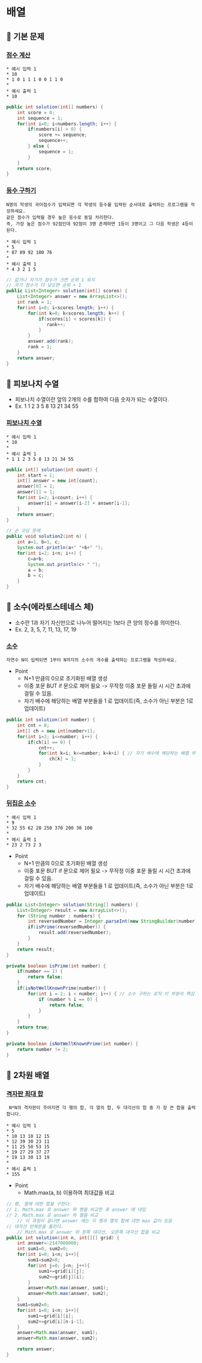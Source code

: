 # 배열

## 🔑 기본 문제

### [점수 계산](https://github.com/BAEKJungHo/algorithms/blob/master/src/src/main/java/inflearn/array/score/Main.java)

```
* 예시 입력 1
* 10
* 1 0 1 1 1 0 0 1 1 0
*
* 예시 출력 1
* 10
```

```java
public int solution(int[] numbers) {
    int score = 0;
    int sequence = 1;
    for(int i=0; i<numbers.length; i++) {
        if(numbers[i] > 0) {
            score += sequence;
            sequence++;
        } else {
            sequence = 1;
        }
    }
    return score;
}
```

### [등수 구하기](https://github.com/BAEKJungHo/algorithms/blob/master/src/src/main/java/inflearn/array/rank/Main.java)

```
N명의 학생의 국어점수가 입력되면 각 학생의 등수를 입력된 순서대로 출력하는 프로그램을 작성하세요.
같은 점수가 입력될 경우 높은 등수로 동일 처리한다.
즉, 가장 높은 점수가 92점인데 92점이 3명 존재하면 1등이 3명이고 그 다음 학생은 4등이 된다.

* 예시 입력 1
* 5
* 87 89 92 100 76
*
* 예시 출력 1
* 4 3 2 1 5
```

```java
// 같거나 자기가 점수가 크면 순위 1 유지
// 자기 점수가 더 낮으면 순위 + 1
public List<Integer> solution(int[] scores) {
    List<Integer> answer = new ArrayList<>();
    int rank = 1;
    for(int i=0; i<scores.length; i++) {
        for(int k=0; k<scores.length; k++) {
            if(scores[i] < scores[k]) {
               rank++;
            }
        }
        answer.add(rank);
        rank = 1;
    }
    return answer;
}
```

## 🔑 피보나치 수열

- 피보나치 수열이란 앞의 2개의 수를 합하여 다음 숫자가 되는 수열이다.
- Ex. 1 1 2 3 5 8 13 21 34 55

### [피보나치 수열](https://github.com/BAEKJungHo/algorithms/blob/master/src/src/main/java/inflearn/array/fibonaccisequence/Main.java)

```
* 예시 입력 1
* 10
*
* 예시 출력 1
* 1 1 2 3 5 8 13 21 34 55
```

```java
public int[] solution(int count) {
    int start = 1;
    int[] answer = new int[count];
    answer[0] = 1;
    answer[1] = 1;
    for(int i=2; i<count; i++) {
        answer[i] = answer[i-2] + answer[i-1];
    }
    return answer;
}

// 손 코딩 문제 
public void solution2(int n) {
    int a=1, b=1, c;
    System.out.println(a+" "+b+" ");
    for(int i=2; i<n; i++) {
        c=a+b;
        System.out.println(c+ " ");
        a = b;
        b = c;
    }
}
```

## 🔑 소수(에라토스테네스 체)

- 소수란 1과 자기 자신만으로 나누어 떨어지는 1보다 큰 양의 정수를 의미한다.
- Ex. 2, 3, 5, 7, 11, 13, 17, 19

### [소수](https://github.com/BAEKJungHo/algorithms/blob/master/src/src/main/java/inflearn/array/eratosthenes/Main.java)

```
자연수 N이 입력되면 1부터 N까지의 소수의 개수를 출력하는 프로그램을 작성하세요.
```

- Point
  - N+1 만큼의 0으로 초기화된 배열 생성
  - 이중 포문 BUT if 문으로 제어 필요 -> 무작정 이중 포문 돌릴 시 시간 초과에 걸릴 수 있음.
  - 자기 배수에 해당하는 배열 부분들을 1 로 업데이트(즉, 소수가 아닌 부분은 1로 업데이트)

```java
public int solution(int number) {
    int cnt = 0;
    int[] ch = new int[number+1];
    for(int i=2; i<=number; i++) {
        if(ch[i] == 0) {
            cnt++;
            for(int k=i; k<=number; k=k+i) { // 자기 배수에 해당하는 배열 부분들을 1 로 업데이트(즉, 소수가 아닌 부분은 1로 업데이트)
                ch[k] = 1;
            }
        }
    }
    return cnt;
}
```

### [뒤집은 소수](https://github.com/BAEKJungHo/algorithms/blob/master/src/src/main/java/inflearn/array/reverseprimenumber/Main.java)

```
* 예시 입력 1
* 9
* 32 55 62 20 250 370 200 30 100
*
* 예시 출력 1
* 23 2 73 2 3
```

- Point
  - N+1 만큼의 0으로 초기화된 배열 생성
  - 이중 포문 BUT if 문으로 제어 필요 -> 무작정 이중 포문 돌릴 시 시간 초과에 걸릴 수 있음.
  - 자기 배수에 해당하는 배열 부분들을 1 로 업데이트(즉, 소수가 아닌 부분은 1로 업데이트)

```java
public List<Integer> solution(String[] numbers) {
    List<Integer> result = new ArrayList<>();
    for (String number : numbers) {
        int reversedNumber = Integer.parseInt(new StringBuilder(number).reverse().toString()); // StringBuilder 를 이용한 뒤집기
        if(isPrime(reversedNumber)) {
            result.add(reversedNumber);
        }
    }
    return result;
}

private boolean isPrime(int number) {
    if(number == 1) {
        return false;
    }
    if(isNotWellKnownPrime(number)) {
        for(int i = 2; i < number; i++) { // 소수 구하는 로직 이 부분이 핵심 Point
            if (number % i == 0) {
                return false;
            }
        }
    }
    return true;
}

private boolean isNotWellKnownPrime(int number) {
    return number != 2;
}
```

## 🔑 2차원 배열

### [격자판 최대 합](https://github.com/BAEKJungHo/algorithms/blob/master/src/src/main/java/inflearn/array/gridsum/Main.java)

```
 N*N의 격자판이 주어지면 각 행의 합, 각 열의 합, 두 대각선의 합 중 가 장 큰 합을 출력합니다.
 
* 예시 입력 1
* 5
* 10 13 10 12 15
* 12 39 30 23 11
* 11 25 50 53 15
* 19 27 29 37 27
* 19 13 30 13 19
*
* 예시 출력 1
* 155
```

- Point
    - Math.max(a, b) 이용하여 최대값을 비교

```java
// 행, 열에 대한 합을 구한다.
// 1. Math.max 로 answer 와 행을 비교한 후 answer 에 대입
// 2. Math.max 로 answer 와 열을 비교
    // 이 과정이 끝나면 answer 에는 각 행과 열의 합에 대한 max 값이 있음
// 대각선 반복문을 돌린다.
    // Math.max 로 answer 와 왼쪽 대각선, 오른쪽 대각선 합을 비교
public int solution(int n, int[][] grid) {
    int answer=-2147000000;
    int sum1=0, sum2=0;
    for(int i=0; i<n; i++){
        sum1=sum2=0;
        for(int j=0; j<n; j++){
            sum1+=grid[i][j];
            sum2+=grid[j][i];
        }
        answer=Math.max(answer, sum1);
        answer=Math.max(answer, sum2);
    }
    sum1=sum2=0;
    for(int i=0; i<n; i++){
        sum1+=grid[i][i];
        sum2+=grid[i][n-i-1];
    }
    answer=Math.max(answer, sum1);
    answer=Math.max(answer, sum2);

    return answer;
}
```
